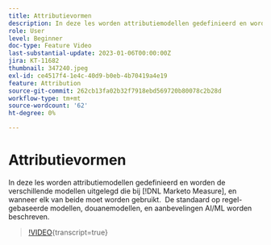 ```yaml
---
title: Attributievormen
description: In deze les worden attributiemodellen gedefinieerd en worden de verschillende modellen uitgelegd die bij [!DNL Marketo Measure], en wanneer elk van beide moet worden gebruikt.  De standaard op regel-gebaseerde modellen, douanemodellen, en aanbevelingen AI/ML worden beschreven.
role: User
level: Beginner
doc-type: Feature Video
last-substantial-update: 2023-01-06T00:00:00Z
jira: KT-11682
thumbnail: 347240.jpeg
exl-id: ce4517f4-1e4c-40d9-b0eb-4b70419a4e19
feature: Attribution
source-git-commit: 262cb13fa02b32f7918ebd569720b80078c2b28d
workflow-type: tm+mt
source-wordcount: '62'
ht-degree: 0%

---
```


# Attributievormen

In deze les worden attributiemodellen gedefinieerd en worden de verschillende modellen uitgelegd die bij [!DNL Marketo Measure], en wanneer elk van beide moet worden gebruikt.  De standaard op regel-gebaseerde modellen, douanemodellen, en aanbevelingen AI/ML worden beschreven.

>[!VIDEO](https://video.tv.adobe.com/v/347240/?learn=on){transcript=true}
